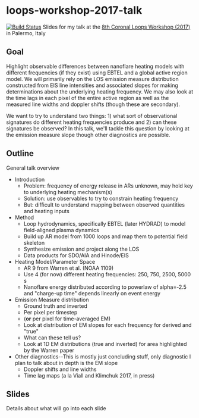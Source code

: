 # loops-workshop-2017-talk
[![Build Status](https://travis-ci.org/wtbarnes/loops-workshop-2017-talk.svg?branch=master)](https://travis-ci.org/wtbarnes/loops-workshop-2017-talk)
Slides for my talk at the [8th Coronal Loops Workshop (2017)](http://www.astropa.unipa.it/CLW2017/CLW2017.html) in Palermo, Italy

## Goal
Highlight observable differences between nanoflare heating models with different frequencies (if they exist) using EBTEL and a global active region model. We will primarily rely on the LOS emission measure distribution constructed from EIS line intensities and associated slopes for making determinations about the underlying heating frequency. We may also look at the time lags in each pixel of the entire active region as well as the measured line widths and doppler shifts (though these are secondary).

We want to try to understand two things: 1) what sort of observational signatures do different heating frequencies produce and 2) can these signatures be observed? In this talk, we'll tackle this question by looking at the emission measure slope though other diagnostics are possible.

## Outline
General talk overview
* Introduction
  * Problem: frequency of energy release in ARs unknown, may hold key to underlying heating mechanism(s)
  * Solution: use observables to try to constrain heating frequency
  * But: difficult to understand mapping between observed quantities and heating inputs
* Method
  * Loop hydrodynamics, specifically EBTEL (later HYDRAD) to model field-aligned plasma dynamics
  * Build up AR model from 1000 loops and map them to potential field skeleton
  * Synthesize emission and project along the LOS
  * Data products for SDO/AIA and Hinode/EIS
* Heating Model/Parameter Space
  * AR 9 from Warren et al. (NOAA 1109)
  * Use 4 (for now) different heating frequencies: 250, 750, 2500, 5000 s
  * Nanoflare energy distributed according to powerlaw of alpha=-2.5 and "charge-up time" depends linearly on event energy
* Emission Measure distribution 
  * Ground truth and inverted 
  * Per pixel per timestep
  * (**or** per pixel for time-averaged EM)
  * Look at distribution of EM slopes for each frequency for derived and "true"
  * What can these tell us?
  * Look at 1D EM distributions (true and inverted) for area highlighted by the Warren paper
* Other diagnostics--This is mostly just concluding stuff, only diagnostic I plan to talk about in depth is the EM slope
  * Doppler shifts and line widths
  * Time lag maps (a la Viall and Klimchuk 2017, in press)

## Slides
Details about what will go into each slide
